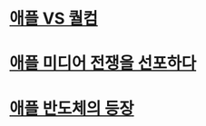 # [애플 VS 퀄컴](https://www.youtube.com/watch?v=edzp1gEGkPA&list=PLJPjg3It2DXQUdlAocHh5FASozqwtJavv&index=247)
# [애플 미디어 전쟁을 선포하다](https://www.youtube.com/watch?v=MiKzCB1mDqk&list=PLJPjg3It2DXQUdlAocHh5FASozqwtJavv&index=256)
# [애플 반도체의 등장](https://www.youtube.com/watch?v=tbfEi_BQATM&list=PLJPjg3It2DXQUdlAocHh5FASozqwtJavv&index=29&t=0s)

